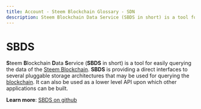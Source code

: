 ```yaml
---
title: Account - Steem Blockchain Glossary - SDN
description: Steem Blockchain Data Service (SBDS in short) is a tool for easily querying the data of the Steem Blockchain. It can also be used as a lower level API upon which other applications can be built.
---
```

# SBDS

**S**teem **B**lockchain **D**ata **S**ervice (**SBDS** in short) is a tool for easily querying the data of the [Steem Blockchain](/glossary/steem-blockchain.md). **SBDS** is providing a direct interfaces to several pluggable storage architectures that may be used for querying the [blockchain](/glossary/blockchain.md). It can also be used as a lower level API upon which other applications can be built.

**Learn more**: [SBDS on github](https://github.com/steemit/sbds)